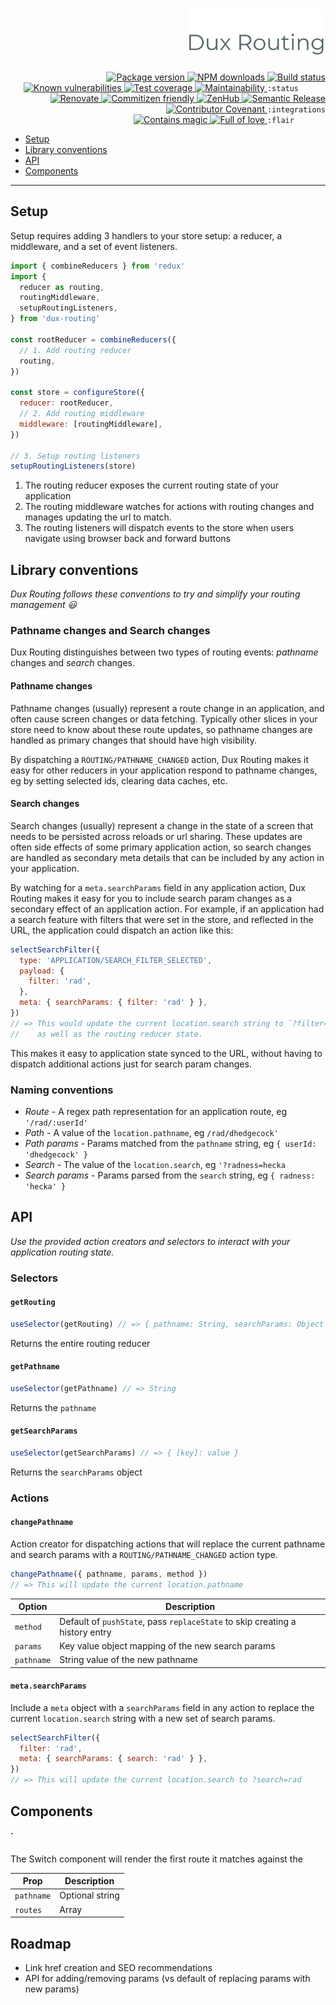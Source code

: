 <div align="right">
  <h1 align="right">
    <img height=75 src="./docs/assets/readme-header.png" alt="webpack base">
  </h1>

  <!-- prettier-ignore-start -->
  <a href="https://www.npmjs.com/package/dux-routing">
    <img src="https://img.shields.io/npm/v/dux-routing" alt="Package version" valign="text-top"/>
  </a>
  <a href="https://www.npmjs.com/package/dux-routing">
    <img src="https://img.shields.io/npm/dt/dux-routing?color=blue" alt="NPM downloads" valign="text-top" />
  </a>
  <a href="https://github.com/crystal-ball/dux-routing/actions?workflow=CI%2FCD">
    <img src="https://github.com/crystal-ball/dux-routing/workflows/CI%2FCD/badge.svg" alt="Build status" valign="text-top" />
  </a>
  <a href="https://snyk.io/test/github/crystal-ball/dux-routing?targetFile=package.json">
    <img src="https://snyk.io/test/github/crystal-ball/dux-routing/badge.svg?targetFile=package.json" alt="Known vulnerabilities" valign="text-top" />
  </a>
  <a href="https://codeclimate.com/github/crystal-ball/dux-routing/test_coverage">
    <img src="https://api.codeclimate.com/v1/badges/6f40e5241a9d560c57e1/test_coverage" alt="Test coverage" valign="text-top" />
  </a>
  <a href="https://codeclimate.com/github/crystal-ball/dux-routing/maintainability">
    <img src="https://api.codeclimate.com/v1/badges/6f40e5241a9d560c57e1/maintainability" alt="Maintainability" valign="text-top" />
  </a>
  <code>:status&nbsp;&nbsp;&nbsp;&nbsp;&nbsp;&nbsp;</code>

  <br />
  <a href="https://renovatebot.com/">
    <img src="https://img.shields.io/badge/Renovate-enabled-32c3c2.svg" alt="Renovate" valign="text-top" />
  </a>
  <a href="https://commitizen.github.io/cz-cli/">
    <img src="https://img.shields.io/badge/Commitizen-%E2%9C%93%20friendly-10e67b" alt="Commitizen friendly" valign="text-top" />
  </a>
  <a href="https://github.com/crystal-ball/dux-routing#workspaces/-projects-5b88b5c9af3c0a2186966767/board?repos=237475703">
    <img src="https://img.shields.io/badge/ZenHub-managed-5e60ba.svg" alt="ZenHub" valign="text-top" />
  </a>
  <a href="https://semantic-release.gitbook.io/semantic-release/">
    <img src="https://img.shields.io/badge/%F0%9F%93%A6%F0%9F%9A%80-semantic_release-e10079.svg" alt="Semantic Release" valign="text-top"/>
  </a>
  <a href="./CODE_OF_CONDUCT.md">
    <img src="https://img.shields.io/badge/Contributor%20Covenant-v2.0-de8cf2.svg" alt="Contributor Covenant" valign="text-top" />
  </a>
  <code>:integrations</code>

  <br />
  <a href="https://github.com/crystal-ball">
    <img src="https://img.shields.io/badge/%F0%9F%94%AE%E2%9C%A8-contains_magic-D831D7.svg" alt="Contains magic" valign="text-top" />
  </a>
  <a href="https://github.com/crystal-ball/crystal-ball.github.io">
    <img src="https://img.shields.io/badge/%F0%9F%92%96%F0%9F%8C%88-full_of_love-F5499E.svg" alt="Full of love" valign="text-top" />
  </a>
  <code>:flair&nbsp;&nbsp;&nbsp;&nbsp;&nbsp;&nbsp;&nbsp;</code>
  <!-- prettier-ignore-end -->
</div>

- [Setup](#setup)
- [Library conventions](#library-conventions)
- [API](#api)
- [Components](#components)

---

## Setup

Setup requires adding 3 handlers to your store setup: a reducer, a middleware,
and a set of event listeners.

```javascript
import { combineReducers } from 'redux'
import {
  reducer as routing,
  routingMiddleware,
  setupRoutingListeners,
} from 'dux-routing'

const rootReducer = combineReducers({
  // 1. Add routing reducer
  routing,
})

const store = configureStore({
  reducer: rootReducer,
  // 2. Add routing middleware
  middleware: [routingMiddleware],
})

// 3. Setup routing listeners
setupRoutingListeners(store)
```

1. The routing reducer exposes the current routing state of your application
2. The routing middleware watches for actions with routing changes and manages
   updating the url to match.
3. The routing listeners will dispatch events to the store when users navigate
   using browser back and forward buttons

## Library conventions

_Dux Routing follows these conventions to try and simplify your routing
management 😃_

### Pathname changes and Search changes

Dux Routing distinguishes between two types of routing events: _pathname_
changes and _search_ changes.

#### Pathname changes

Pathname changes (usually) represent a route change in an application, and often
cause screen changes or data fetching. Typically other slices in your store need
to know about these route updates, so pathname changes are handled as primary
changes that should have high visibility.

By dispatching a `ROUTING/PATHNAME_CHANGED` action, Dux Routing makes it easy
for other reducers in your application respond to pathname changes, eg by
setting selected ids, clearing data caches, etc.

#### Search changes

Search changes (usually) represent a change in the state of a screen that needs
to be persisted across reloads or url sharing. These updates are often side
effects of some primary application action, so search changes are handled as
secondary meta details that can be included by any action in your application.

By watching for a `meta.searchParams` field in any application action, Dux
Routing makes it easy for you to include search param changes as a secondary
effect of an application action. For example, if an application had a search
feature with filters that were set in the store, and reflected in the URL, the
application could dispatch an action like this:

```javascript
selectSearchFilter({
  type: 'APPLICATION/SEARCH_FILTER_SELECTED',
  payload: {
    filter: 'rad',
  },
  meta: { searchParams: { filter: 'rad' } },
})
// => This would update the current location.search string to `?filter=rad`,
//    as well as the routing reducer state.
```

This makes it easy to application state synced to the URL, without having to
dispatch additional actions just for search param changes.

### Naming conventions

- _Route_ - A regex path representation for an application route, eg
  `'/rad/:userId'`
- _Path_ - A value of the `location.pathname`, eg `/rad/dhedgecock'`
- _Path params_ - Params matched from the `pathname` string, eg
  `{ userId: 'dhedgecock' }`
- _Search_ - The value of the `location.search`, eg `'?radness=hecka`
- _Search params_ - Params parsed from the `search` string, eg
  `{ radness: 'hecka' }`

## API

_Use the provided action creators and selectors to interact with your
application routing state._

### Selectors

#### `getRouting`

```javascript
useSelector(getRouting) // => { pathname: String, searchParams: Object }
```

Returns the entire routing reducer

#### `getPathname`

```javascript
useSelector(getPathname) // => String
```

Returns the `pathname`

#### `getSearchParams`

```javascript
useSelector(getSearchParams) // => { [key]: value }
```

Returns the `searchParams` object

### Actions

#### `changePathname`

Action creator for dispatching actions that will replace the current pathname
and search params with a `ROUTING/PATHNAME_CHANGED` action type.

```javascript
changePathname({ pathname, params, method })
// => This will update the current location.pathname
```

| Option     | Description                                                                  |
| ---------- | ---------------------------------------------------------------------------- |
| `method`   | Default of `pushState`, pass `replaceState` to skip creating a history entry |
| `params`   | Key value object mapping of the new search params                            |
| `pathname` | String value of the new pathname                                             |

#### `meta.searchParams`

Include a `meta` object with a `searchParams` field in any action to replace the
current `location.search` string with a new set of search params.

```javascript
selectSearchFilter({
  filter: 'rad',
  meta: { searchParams: { search: 'rad' } },
})
// => This will update the current location.search to ?search=rad
```

## Components

#### `<Switch />

The Switch component will render the first route it matches against the

| Prop       | Description     |
| ---------- | --------------- |
| `pathname` | Optional string |
| `routes`   | Array           |

## Roadmap

- Link href creation and SEO recommendations
- API for adding/removing params (vs default of replacing params with new
  params)
